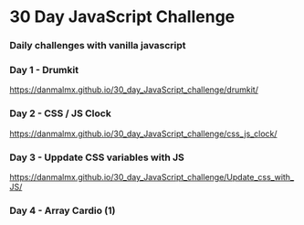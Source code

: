 # 30 Day JavaScript Challenge
### Daily challenges with vanilla javascript

### Day 1 - Drumkit
https://danmalmx.github.io/30_day_JavaScript_challenge/drumkit/

### Day 2 - CSS / JS Clock
https://danmalmx.github.io/30_day_JavaScript_challenge/css_js_clock/

### Day 3 - Uppdate CSS variables with JS
https://danmalmx.github.io/30_day_JavaScript_challenge/Update_css_with_JS/

### Day 4 - Array Cardio (1)
